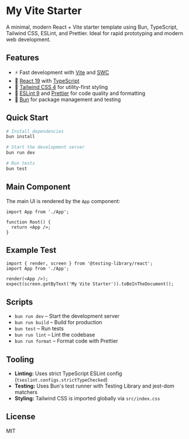 # My Vite Starter

A minimal, modern React + Vite starter template using Bun, TypeScript, Tailwind CSS, ESLint, and Prettier. Ideal for rapid prototyping and modern web development.

## Features

- ⚡️ Fast development with [Vite](https://vite.dev/) and [SWC](https://swc.rs/)
- 🦋 [React 19](https://react.dev/) with [TypeScript](https://www.typescriptlang.org/)
- 🎨 [Tailwind CSS 4](https://tailwindcss.com/) for utility-first styling
- 🧹 [ESLint 9](https://eslint.org/) and [Prettier](https://prettier.io/) for code quality and formatting
- 🧪 [Bun](https://bun.sh/) for package management and testing

## Quick Start

```bash
# Install dependencies
bun install

# Start the development server
bun run dev

# Run tests
bun test
```

## Main Component

The main UI is rendered by the `App` component:

```tsx
import App from './App';

function Root() {
  return <App />;
}
```

## Example Test

```tsx
import { render, screen } from '@testing-library/react';
import App from './App';

render(<App />);
expect(screen.getByText('My Vite Starter')).toBeInTheDocument();
```

## Scripts

- `bun run dev` – Start the development server
- `bun run build` – Build for production
- `bun test` – Run tests
- `bun run lint` – Lint the codebase
- `bun run format` – Format code with Prettier

## Tooling

- **Linting:** Uses strict TypeScript ESLint config (`tseslint.configs.strictTypeChecked`)
- **Testing:** Uses Bun's test runner with Testing Library and jest-dom matchers
- **Styling:** Tailwind CSS is imported globally via `src/index.css`

## License

MIT
